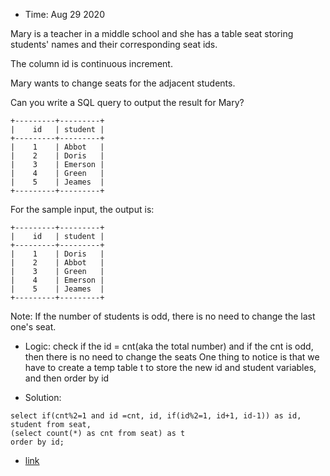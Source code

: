 * Time: Aug 29 2020

Mary is a teacher in a middle school and she has a table seat storing students' names and their corresponding seat ids.

The column id is continuous increment.
 

Mary wants to change seats for the adjacent students.
 

Can you write a SQL query to output the result for Mary?
 
```
+---------+---------+
|    id   | student |
+---------+---------+
|    1    | Abbot   |
|    2    | Doris   |
|    3    | Emerson |
|    4    | Green   |
|    5    | Jeames  |
+---------+---------+
```
For the sample input, the output is:
 
```
+---------+---------+
|    id   | student |
+---------+---------+
|    1    | Doris   |
|    2    | Abbot   |
|    3    | Green   |
|    4    | Emerson |
|    5    | Jeames  |
+---------+---------+
```
Note:
If the number of students is odd, there is no need to change the last one's seat.


* Logic: check if the id = cnt(aka the total number) and if the cnt is odd, then there is no need to change the seats
One thing to notice is that we have to create a temp table t to store the new id and student variables, and then order by id

* Solution:
```
select if(cnt%2=1 and id =cnt, id, if(id%2=1, id+1, id-1)) as id, student from seat,
(select count(*) as cnt from seat) as t
order by id;
```
* [link](https://leetcode.com/problems/exchange-seats/)

